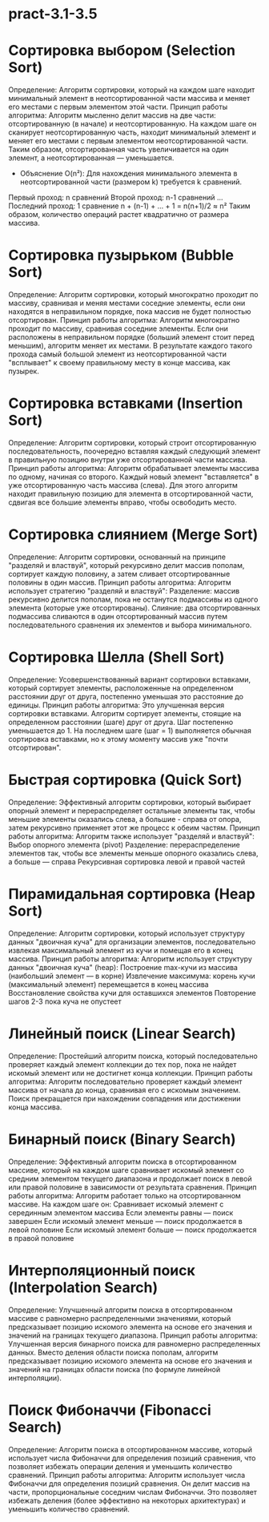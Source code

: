 # pract-3.1-3.5
# Сортировка выбором (Selection Sort)
Определение: Алгоритм сортировки, который на каждом шаге находит минимальный элемент в неотсортированной части массива и меняет его местами с первым элементом этой части.
Принцип работы алгоритма:
Алгоритм мысленно делит массив на две части: отсортированную (в начале) и неотсортированную. На каждом шаге он сканирует неотсортированную часть, находит минимальный элемент и меняет его местами с первым элементом неотсортированной части. Таким образом, отсортированная часть увеличивается на один элемент, а неотсортированная — уменьшается.
* Объяснение O(n²):
Для нахождения минимального элемента в неотсортированной части (размером k) требуется k сравнений.

Первый проход: n сравнений
Второй проход: n-1 сравнений
...
Последний проход: 1 сравнение
n + (n-1) + ... + 1 = n(n+1)/2 ≈ n²
Таким образом, количество операций растет квадратично от размера массива.

# Сортировка пузырьком (Bubble Sort)
Определение: Алгоритм сортировки, который многократно проходит по массиву, сравнивая и меняя местами соседние элементы, если они находятся в неправильном порядке, пока массив не будет полностью отсортирован.
Принцип работы алгоритма:
Алгоритм многократно проходит по массиву, сравнивая соседние элементы. Если они расположены в неправильном порядке (больший элемент стоит перед меньшим), алгоритм меняет их местами. В результате каждого такого прохода самый большой элемент из неотсортированной части "всплывает" к своему правильному месту в конце массива, как пузырек.

# Сортировка вставками (Insertion Sort)
Определение: Алгоритм сортировки, который строит отсортированную последовательность, поочередно вставляя каждый следующий элемент в правильную позицию внутри уже отсортированной части массива.
Принцип работы алгоритма:
Алгоритм обрабатывает элементы массива по одному, начиная со второго. Каждый новый элемент "вставляется" в уже отсортированную часть массива (слева). Для этого алгоритм находит правильную позицию для элемента в отсортированной части, сдвигая все большие элементы вправо, чтобы освободить место.

# Сортировка слиянием (Merge Sort)
Определение: Алгоритм сортировки, основанный на принципе "разделяй и властвуй", который рекурсивно делит массив пополам, сортирует каждую половину, а затем сливает отсортированные половины в один массив.
Принцип работы алгоритма:
Алгоритм использует стратегию "разделяй и властвуй":
Разделение: массив рекурсивно делится пополам, пока не останутся подмассивы из одного элемента (которые уже отсортированы).
Слияние: два отсортированных подмассива сливаются в один отсортированный массив путем последовательного сравнения их элементов и выбора минимального.

# Сортировка Шелла (Shell Sort)
Определение: Усовершенствованный вариант сортировки вставками, который сортирует элементы, расположенные на определенном расстоянии друг от друга, постепенно уменьшая это расстояние до единицы.
Принцип работы алгоритма:
Это улучшенная версия сортировки вставками. Алгоритм сортирует элементы, стоящие на определенном расстоянии (шаге) друг от друга. Шаг постепенно уменьшается до 1. На последнем шаге (шаг = 1) выполняется обычная сортировка вставками, но к этому моменту массив уже "почти отсортирован".

# Быстрая сортировка (Quick Sort)
Определение: Эффективный алгоритм сортировки, который выбирает опорный элемент и перераспределяет остальные элементы так, чтобы меньшие элементы оказались слева, а большие - справа от опора, затем рекурсивно применяет этот же процесс к обеим частям.
Принцип работы алгоритма:
Алгоритм также использует "разделяй и властвуй":
Выбор опорного элемента (pivot)
Разделение: перераспределение элементов так, чтобы все элементы меньше опорного оказались слева, а больше — справа
Рекурсивная сортировка левой и правой частей

# Пирамидальная сортировка (Heap Sort)
Определение: Алгоритм сортировки, который использует структуру данных "двоичная куча" для организации элементов, последовательно извлекая максимальный элемент из кучи и помещая его в конец массива.
Принцип работы алгоритма:
Алгоритм использует структуру данных "двоичная куча" (heap):
Построение max-кучи из массива (наибольший элемент — в корне)
Извлечение максимума: корень кучи (максимальный элемент) перемещается в конец массива
Восстановление свойства кучи для оставшихся элементов
Повторение шагов 2-3 пока куча не опустеет

# Линейный поиск (Linear Search)
Определение: Простейший алгоритм поиска, который последовательно проверяет каждый элемент коллекции до тех пор, пока не найдет искомый элемент или не достигнет конца коллекции.
Принцип работы алгоритма:
Алгоритм последовательно проверяет каждый элемент массива от начала до конца, сравнивая его с искомым значением. Поиск прекращается при нахождении совпадения или достижении конца массива.

# Бинарный поиск (Binary Search)
Определение: Эффективный алгоритм поиска в отсортированном массиве, который на каждом шаге сравнивает искомый элемент со средним элементом текущего диапазона и продолжает поиск в левой или правой половине в зависимости от результата сравнения.
Принцип работы алгоритма:
Алгоритм работает только на отсортированном массиве. На каждом шаге он:
Сравнивает искомый элемент с серединным элементом массива
Если элементы равны — поиск завершен
Если искомый элемент меньше — поиск продолжается в левой половине
Если искомый элемент больше — поиск продолжается в правой половине

# Интерполяционный поиск (Interpolation Search)
Определение: Улучшенный алгоритм поиска в отсортированном массиве с равномерно распределенными значениями, который предсказывает позицию искомого элемента на основе его значения и значений на границах текущего диапазона.
Принцип работы алгоритма:
Улучшенная версия бинарного поиска для равномерно распределенных данных. Вместо деления области поиска пополам, алгоритм предсказывает позицию искомого элемента на основе его значения и значений на границах области поиска (по формуле линейной интерполяции).

# Поиск Фибоначчи (Fibonacci Search)
Определение: Алгоритм поиска в отсортированном массиве, который использует числа Фибоначчи для определения позиций сравнения, что позволяет избежать операции деления и уменьшить количество сравнений.
Принцип работы алгоритма:
Алгоритм использует числа Фибоначчи для определения позиций сравнения. Он делит массив на части, пропорциональные соседним числам Фибоначчи. Это позволяет избежать деления (более эффективно на некоторых архитектурах) и уменьшить количество сравнений.

